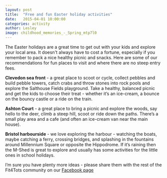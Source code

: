 ```yaml
---
layout: post
title:  "Free and fun Easter holiday activities"
date:   2015-04-01 10:00:00
categories: activity
author: Lesley
image: childhood_memories_-_Spring_mtp7l0
---
```

The Easter holidays are a great time to get out with your kids and explore your local area. It doesn't always have to cost a fortune, especially if you remember to pack a nice healthy picnic and snacks. Here are some of our recommendations for fun places to visit and where there are no steep entry fees. 

**Clevedon sea front** - a great place to scoot or cycle, collect pebbles and build pebble towers, catch crabs and throw stones into rock pools and explore the Salthouse Fields playground. Take a healthy, balanced picnic and get the kids to choose their treat - whether it’s an ice-cream, a bounce on the bouncy castle or a ride on the train.

**Ashton Court** - a great place to bring a picnic and explore the woods, say hello to the deer, climb a steep hill, scoot or ride down the paths. There’s a small play area and a cafe (and often an ice-cream van near the main house).

**Bristol harbourside** - we love exploring the harbour - watching the boats, maybe catching a ferry, crossing bridges, and splashing in the fountains around Millennium Square or opposite the Hippodrome. If it’s raining then the M-Shed is great to explore and usually has some activities for the little ones in school holidays. 

I’m sure you have plenty more ideas - please share them with the rest of the Fit4Tots community on our [Facebook page](http://www.facebook.com/Fit4TotsUK)
